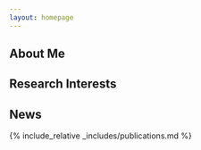 ```yaml
---
layout: homepage
---
```


## About Me


## Research Interests


## News


{% include_relative _includes/publications.md %}

